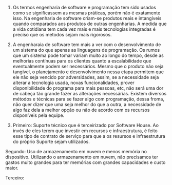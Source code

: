 1. Os termos engenharia de software e programação tem sido usados como se significassem as mesmas práticas, porém não é exatamente isso. Na engenharia de software criam-se produtos reais e intangíveis quando comparados aos produtos de outras engenharias. 
A medida que a vida cotidiana tem cada vez mais e mais tecnologias integradas é preciso que os metodos sejam mais rigorosos. 

2. A engenharaia de software tem mais a ver com o desenvolvimento de um sistema do que apenas as linguagens de programação. 
Os rumos que um sistema pode tomar variam muito ao longo do tempo, desde as melhorias contínuas para os clientes quanto a escalabilidade que eventualmente podem ser necessários. Mesmo que o produto não seja tangível, o planejamento e desenvolvimento nessa etapa permitem que ele não seja vencido por adversidades, assim, se a necessidade seja alterar a tecnologia usada, novas funcionalidades, prover disponibilidade do programa para mais pessoas, etc, não será uma dor de cabeça tão grande fazer as alterações necessárias.
Existem diversos métodos e técnicas para se fazer algo com programação, dessa froma, não quer dizer que uma seja melhor do que a outra, a necessidade de algo faz dela a melhor opção ou não de acordo com os recursos disponíveis pela equipe.

3. Primeiro: Suporte técnico que é terceirizado por Software House. Ao invés de eles terem que investir em recursos e infraestrutura, é feito esse tipo de contrato de serviço para que a os resursos e infraestrutura do próprio Suporte sejam utilizados.

Segundo: Uso de armazenamento em nuvem e menos memória no dispositivo. Utilizando o armazenamento em nuvem, não precisamos ter gastos muito grandes para ter memórias com grandes capacidades e custo maior.

Terceiro: 
